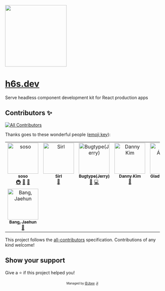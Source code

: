 <img width="200" src="./assets/logo.png" alt="" />

# [h6s.dev](https://h6s.dev/)

Serve headless component development kit for React production apps

## Contributors ✨

<!-- ALL-CONTRIBUTORS-BADGE:START - Do not remove or modify this section -->
[![All Contributors](https://img.shields.io/badge/all_contributors-8-orange.svg?style=flat-square)](#contributors-)
<!-- ALL-CONTRIBUTORS-BADGE:END -->

Thanks goes to these wonderful people ([emoji key](https://allcontributors.org/docs/en/emoji-key)):

<!-- ALL-CONTRIBUTORS-LIST:START - Do not remove or modify this section -->
<!-- prettier-ignore-start -->
<!-- markdownlint-disable -->
<table>
  <tbody>
    <tr>
      <td align="center" valign="top" width="14.28%"><a href="https://so-so.dev"><img src="https://avatars0.githubusercontent.com/u/18658235?v=4?s=100" width="100px;" alt="soso"/><br /><sub><b>soso</b></sub></a><br /><a href="#infra-SoYoung210" title="Infrastructure (Hosting, Build-Tools, etc)">🚇</a> <a href="#maintenance-SoYoung210" title="Maintenance">🚧</a> <a href="https://github.com/toss/h6s/issues?q=author%3ASoYoung210" title="Bug reports">🐛</a></td>
      <td align="center" valign="top" width="14.28%"><a href="https://github.com/JunHyeokHa"><img src="https://avatars.githubusercontent.com/u/59739164?v=4?s=100" width="100px;" alt="Sirl"/><br /><sub><b>Sirl</b></sub></a><br /><a href="https://github.com/toss/h6s/issues?q=author%3AJunHyeokHa" title="Bug reports">🐛</a></td>
      <td align="center" valign="top" width="14.28%"><a href="https://github.com/bugtype"><img src="https://avatars.githubusercontent.com/u/24269591?v=4?s=100" width="100px;" alt="Bugtype(Jerry)"/><br /><sub><b>Bugtype(Jerry)</b></sub></a><br /><a href="#maintenance-bugtype" title="Maintenance">🚧</a> <a href="https://github.com/toss/h6s/commits?author=bugtype" title="Code">💻</a></td>
      <td align="center" valign="top" width="14.28%"><a href="https://velog.io/@bigsaigon333"><img src="https://avatars.githubusercontent.com/u/31029000?v=4?s=100" width="100px;" alt="Danny Kim"/><br /><sub><b>Danny Kim</b></sub></a><br /><a href="#maintenance-bigsaigon333" title="Maintenance">🚧</a></td>
      <td align="center" valign="top" width="14.28%"><a href="http://gladys.codes"><img src="https://avatars.githubusercontent.com/u/40550185?v=4?s=100" width="100px;" alt="Gladys Álvarez"/><br /><sub><b>Gladys Álvarez</b></sub></a><br /><a href="https://github.com/toss/h6s/commits?author=gladyscodes" title="Documentation">📖</a></td>
      <td align="center" valign="top" width="14.28%"><a href="https://techoi.github.io"><img src="https://avatars.githubusercontent.com/u/47510626?v=4?s=100" width="100px;" alt="Jeemin Choi"/><br /><sub><b>Jeemin Choi</b></sub></a><br /><a href="https://github.com/toss/h6s/issues?q=author%3Atechoi" title="Bug reports">🐛</a></td>
      <td align="center" valign="top" width="14.28%"><a href="http://bit.ly/jonghyeon"><img src="https://avatars.githubusercontent.com/u/61593290?v=4?s=100" width="100px;" alt="Jonghyeon"/><br /><sub><b>Jonghyeon</b></sub></a><br /><a href="https://github.com/toss/h6s/commits?author=manudeli" title="Documentation">📖</a></td>
    </tr>
    <tr>
      <td align="center" valign="top" width="14.28%"><a href="https://www.jaehun.dev"><img src="https://avatars.githubusercontent.com/u/50726813?v=4?s=100" width="100px;" alt="Bang, Jaehun"/><br /><sub><b>Bang, Jaehun</b></sub></a><br /><a href="#maintenance-jaehunn" title="Maintenance">🚧</a></td>
    </tr>
  </tbody>
</table>

<!-- markdownlint-restore -->
<!-- prettier-ignore-end -->

<!-- ALL-CONTRIBUTORS-LIST:END -->

This project follows the [all-contributors](https://github.com/all-contributors/all-contributors) specification. Contributions of any kind welcome!

## Show your support

Give a ⭐️ if this project helped you!

<div align="center">
  <sub>
    <sup>Managed by <a href="https://github.com/JaeYeopHan">@Jbee</a></sup>
  </sub>
  <small>✌</small>
</div>
